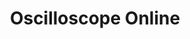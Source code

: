 ---
permalink: /projects/Oscilloscope-Online
layout: project
assets:
  files:
   - project.css

title: Oscilloscope Online
image: /assets/img/Projects/OO/OO.png
description: A web-based oscilloscope that interfaces with microcontrollers to capture, visualize, and analyze real-time signals.

icons:
  - HTML5
  - Processing IDE
  - JavaScript
repositories:
  - name: Oscilloscope-Online
---